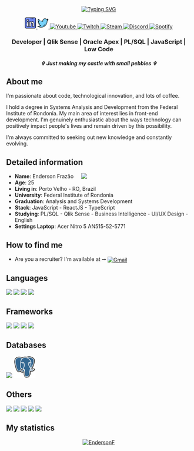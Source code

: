 <div align="center">
  <a href="https://git.io/typing-svg">
    <img src="https://readme-typing-svg.demolab.com?font=IBM+Plex+Mono&weight=600&size=30&pause=1000&color=CC11FFF6&center=true&width=435&lines=Hi+there%2C+I'm+Enderson%3BFront-end+Developer%3BSystems+Analyst%3BAlways+learning+things" alt="Typing SVG" />
  </a>
</div>

<p align="center">
  <a href="https://www.linkedin.com/in/enderson-fraz%C3%A3o-121b62175/">
    <img height="30" src="https://raw.githubusercontent.com/8bithemant/8bithemant/master/linkedin.png?raw=true" alt="LinkedIn" title="LinkedIn" target="_blank">
  </a>
  <a href="https://twitter.com/enderson_frazao">
    <img height="30" src="https://raw.githubusercontent.com/8bithemant/8bithemant/master/twitter.png?raw=true" alt="Twitter" title="Twitter" target="_blank">
  </a>
  <a href="https://www.youtube.com/channel/UCW8eeyFBvVALq-s1Xnuy1KQ">
    <img height="30" src="https://img.icons8.com/doodle/512/youtube-play--v2.png" alt="Youtube" title="Youtube" target="_blank">
  </a>
  <a href="https://www.twitch.tv/enderfpss">
    <img height="30" src="https://www.vectorlogo.zone/logos/twitch/twitch-icon.svg" alt="Twitch" title="Twitch" target="_blank">
  </a>
  <a href="https://steamcommunity.com/id/endersonfrazao">
    <img height="30" src="https://www.vectorlogo.zone/logos/steampowered/steampowered-icon.svg" alt="Steam" title="Steam" target="_blank">
  </a>
  <a href="https://discord.gg/nHGW5g3q">
    <img height="30" src="https://www.vectorlogo.zone/logos/discordapp/discordapp-icon.svg" alt="Discord" title="Discord" target="_blank">
  </a>
  <a href="https://open.spotify.com/user/2fulyxp96vaz0s9w75cvxubjp">
    <img height="30" src="https://www.vectorlogo.zone/logos/spotify/spotify-icon.svg" alt="Spotify" title="Spotify" target="_blank">
  </a>
</p>

<div align="center">
  <h3>Developer | Qlik Sense | Oracle Apex | PL/SQL | JavaScript | Low Code</h3>
</div>

<h5 align="center">
  <i>✞ Just making my castle with small pebbles ✞</i>
</h5>

## About me

I'm passionate about code, technological innovation, and lots of coffee.

I hold a degree in Systems Analysis and Development from the Federal Institute of Rondonia. My main area of interest lies in front-end development. I'm genuinely enthusiastic about the ways technology can positively impact people's lives and remain driven by this possibility.

I'm always committed to seeking out new knowledge and constantly evolving.

## Detailed information
<img src="https://raw.githubusercontent.com/MicaelliMedeiros/micaellimedeiros/master/image/computer-illustration.png" min-width="300px" max-width="300px" width="300px" align="right">

- **Name**: Enderson Frazão
- **Age**: 25
- **Living in**: Porto Velho - RO, Brazil
- **University**: Federal Institute of Rondonia
- **Graduation**: Analysis and Systems Development
- **Stack**: JavaScript - ReactJS - TypeScript
- **Studying**: PL/SQL - Qlik Sense - Business Intelligence - UI/UX Design - English
- **Settings Laptop**: Acer Nitro 5 AN515-52-5771

## How to find me

- Are you a recruiter? I'm available at ➞
  <a href="mailto:enderson.frazao7@gmail.com?subject=Oiii%20again" target="blank">
    <img align="center" alt="Gmail" title="Gmail" height="20" width="20" src="https://img.icons8.com/external-justicon-lineal-color-justicon/30/000000/external-gmail-social-media-justicon-lineal-color-justicon.png">
  </a>

## Languages

<code><img height="60" src="https://cdn.jsdelivr.net/gh/devicons/devicon/icons/javascript/javascript-original.svg"></code>
<code><img height="60" src="https://cdn.jsdelivr.net/gh/devicons/devicon/icons/typescript/typescript-original.svg"></code>
<code><img height="60" src="https://cdn.jsdelivr.net/gh/devicons/devicon/icons/solidity/solidity-original.svg"></code>
<code><img height="60" src="https://cdn.jsdelivr.net/gh/devicons/devicon/icons/python/python-original.svg"></code>

## Frameworks

<code><img height="60" src="https://cdn.jsdelivr.net/gh/devicons/devicon/icons/react/react-original.svg"></code>
<code><img height="60" src="https://cdn.jsdelivr.net/gh/devicons/devicon/icons/nodejs/nodejs-original.svg"></code>
<code><img height="60" src="https://cdn.jsdelivr.net/gh/devicons/devicon/icons/nextjs/nextjs-original.svg"></code>
<code><img height="60" src="https://cdn.jsdelivr.net/gh/devicons/devicon/icons/bootstrap/bootstrap-original.svg"></code>

## Databases

<code><img height="60" src="https://cdn.jsdelivr.net/gh/devicons/devicon/icons/mysql/mysql-original-wordmark.svg"></code>
<code><img height="60" src="https://github.com/devicons/devicon/blob/master/icons/postgresql/postgresql-original.svg"></code>

## Others

<code><img height="60" src="https://cdn.jsdelivr.net/gh/devicons/devicon/icons/git/git-original.svg"></code>
<code><img height="60" src="https://cdn.jsdelivr.net/gh/devicons/devicon/icons/html5/html5-original.svg"></code>
<code><img height="60" src="https://cdn.jsdelivr.net/gh/devicons/devicon/icons/css3/css3-original.svg"></code>
<code><img height="60" src="https://cdn.jsdelivr.net/gh/devicons/devicon/icons/wordpress/wordpress-plain.svg"></code>
<code><img height="60" src="https://cdn.jsdelivr.net/gh/devicons/devicon/icons/sass/sass-original.svg"></code>

## My statistics

<p align="center">
  <a href="https://github.com/anuraghazra/github-readme-stats">
    <img src="https://github-readme-stats.vercel.app/api?username=EndersonF&&show_icons=true&theme=radical" alt="EndersonF"/>
  </a>
</p>
